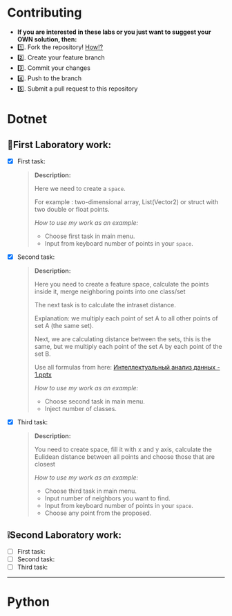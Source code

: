  
 # Contributing
  - **If you are interested in these labs or you just want to suggest your OWN solution, then:**
  - :one:. Fork the repository! [How:interrobang:](https://www.earthdatascience.org/workshops/intro-version-control-git/about-forks/#:~:text=You%20can%20fork%20any%20repo,Source%3A%20GitHub%20Guides.)
  - :two:. Create your feature branch
  - :three:. Commit your changes
  - :four:. Push to the branch
  - :five:. Submit a pull request to this repository
  
    
# Dotnet
## :black_square_button:First Laboratory work:
- [X] First task: 
    > **Description:**
    >
    > Here we need to create a `space`.
    >
    > For example : two-dimensional array, List(Vector2) or struct with two double or float points.
    >
    > _How to use my work as an example:_
    > -  Choose first task in main menu.
    > -  Input from keyboard number of points in your `space`.
    
    
- [X] Second task:
    > **Description:**
    >
    > Here you need to create a feature space, calculate the points inside it, merge neighboring points into one class/set 
    >
    > The next task is to calculate the intraset distance.
    >
    > Explanation: we multiply each point of set A to all other points of set A (the same set).
    >
    > Next, we are calculating distance between the sets, this is the same, but we multiply each point of the set A by each point of the set B.
    >
    > Use all formulas from here: [Интеллектуальный анализ данных - 1.pptx](https://drive.google.com/drive/folders/1A4qAGeKilR3Sfo9bIo6zLJrC8F-faaCA)
    >
    > _How to use my work as an example:_
    > -  Choose second task in main menu.
    > -  Inject number of classes.
- [X] Third task: 
    > **Description:** 
    >
    > You need to create space, fill it with x and y axis, calculate the Eulidean distance between all points and choose those that are closest 
    >
    > _How to use my work as an example:_
    > -  Choose third task in main menu.
    > -  Input number of neighbors you want to find. 
    > -  Input from keyboard number of points in your `space`.
    > -  Choose any point from the proposed.
## :grey_exclamation:Second Laboratory work:
- [ ] First task:
- [ ] Second task:
- [ ] Third task:
_____________________________________________________________________________________________________________________________________
# Python             
               
               
               
